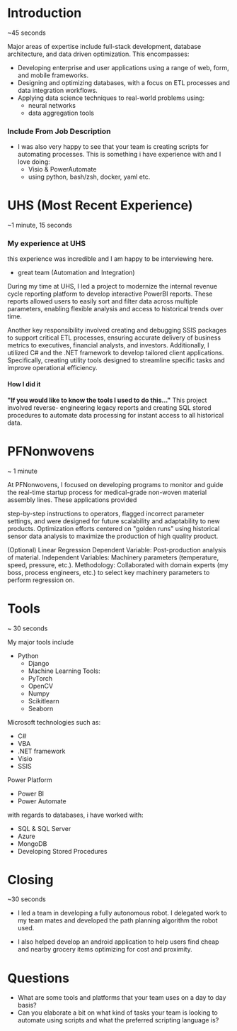 # Introduction
~45 seconds

Major areas of expertise include full-stack development, database architecture, and data driven optimization. This encompasses:
- Developing enterprise and user applications using a range of web, form, and mobile frameworks.
- Designing and optimizing databases, with a focus on ETL processes and data integration workflows.
- Applying data science techniques to real-world problems using: 
	- neural networks
	- data aggregation tools 

###  Include From Job Description
- I was also very happy to see that your team is creating scripts for automating processes. This is something i have experience with and I love doing:
	- Visio & PowerAutomate 
    - using python, bash/zsh, docker, yaml etc. 

# UHS (Most Recent Experience)
~1 minute, 15 seconds
### My experience at UHS
this experience was incredible and I am happy to be interviewing here.
 - great team (Automation and Integration) 

During my time at UHS, I led a project to modernize the internal revenue cycle reporting platform to develop interactive PowerBI reports. These reports allowed users to easily sort and filter data across multiple parameters, enabling flexible analysis and  access to historical trends over time.

Another key responsibility involved creating and debugging SSIS packages to support critical ETL processes, ensuring accurate delivery of business metrics to executives, financial analysts, and investors. Additionally, I utilized C# and the .NET framework to develop tailored client applications. Specifically, creating utility tools designed to streamline specific tasks and improve operational efficiency.

#### How I did it 
**"If you would like to know the tools I used to do this..."**
This project involved reverse- engineering legacy reports and creating SQL stored procedures to automate data processing for instant access to all historical data.

# PFNonwovens
~ 1 minute

At PFNonwovens, I focused on developing programs to monitor and guide the real-time startup process for medical-grade non-woven material assembly lines. These applications provided

step-by-step instructions to operators, flagged incorrect parameter settings, and were designed for future scalability and adaptability to new products. Optimization efforts centered on "golden runs" using historical sensor data analysis to maximize the production of high quality product.

(Optional) Linear Regression
Dependent Variable: Post-production analysis of material.
Independent Variables: Machinery parameters (temperature, speed, pressure, etc.).
Methodology: Collaborated with domain experts (my boss, process engineers, etc.) to select key machinery parameters to perform regression on.

# Tools
~ 30 seconds

My major tools include
- Python
	- Django
	- Machine Learning Tools:
	- PyTorch 
	- OpenCV
	- Numpy 
	- Scikitlearn 
	- Seaborn

Microsoft technologies such as:
- C#
- VBA
- .NET framework 
- Visio
- SSIS

Power Platform
- Power BI
- Power Automate

with regards to databases, i have worked with:
- SQL & SQL Server 
- Azure
- MongoDB
- Developing Stored Procedures

# Closing
~30 seconds

- I led a team in developing a fully autonomous robot. I delegated work to my team mates and developed the path planning algorithm the robot used.

- I also helped develop an android application to help users find cheap and nearby grocery items optimizing for cost and proximity.

# Questions 
- What are some tools and platforms that your team uses on a day to day basis? 
- Can you elaborate a bit on what kind of tasks your team is looking to automate using scripts and what the preferred scripting language is?  

